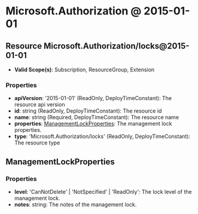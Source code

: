 # Microsoft.Authorization @ 2015-01-01

## Resource Microsoft.Authorization/locks@2015-01-01
* **Valid Scope(s)**: Subscription, ResourceGroup, Extension
### Properties
* **apiVersion**: '2015-01-01' (ReadOnly, DeployTimeConstant): The resource api version
* **id**: string (ReadOnly, DeployTimeConstant): The resource id
* **name**: string (Required, DeployTimeConstant): The resource name
* **properties**: [ManagementLockProperties](#managementlockproperties): The management lock properties.
* **type**: 'Microsoft.Authorization/locks' (ReadOnly, DeployTimeConstant): The resource type

## ManagementLockProperties
### Properties
* **level**: 'CanNotDelete' | 'NotSpecified' | 'ReadOnly': The lock level of the management lock.
* **notes**: string: The notes of the management lock.

